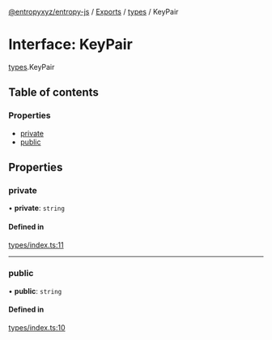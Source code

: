 [@entropyxyz/entropy-js](../README.md) / [Exports](../modules.md) / [types](../modules/types.md) / KeyPair

# Interface: KeyPair

[types](../modules/types.md).KeyPair

## Table of contents

### Properties

- [private](types.KeyPair.md#private)
- [public](types.KeyPair.md#public)

## Properties

### private

• **private**: `string`

#### Defined in

[types/index.ts:11](https://github.com/entropyxyz/entropy-js/blob/7732646/src/types/index.ts#L11)

___

### public

• **public**: `string`

#### Defined in

[types/index.ts:10](https://github.com/entropyxyz/entropy-js/blob/7732646/src/types/index.ts#L10)
